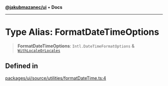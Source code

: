 [**@jakubmazanec/ui**](../README.md) • **Docs**

---

# Type Alias: FormatDateTimeOptions

> **FormatDateTimeOptions**: `Intl.DateTimeFormatOptions` &
> [`WithLocaleOrLocales`](WithLocaleOrLocales.md)

## Defined in

[packages/ui/source/utilities/formatDateTime.ts:4](https://github.com/jakubmazanec/tools/blob/e8ae4d79f84effbab1b79b1c88222a54b84f3504/packages/ui/source/utilities/formatDateTime.ts#L4)
